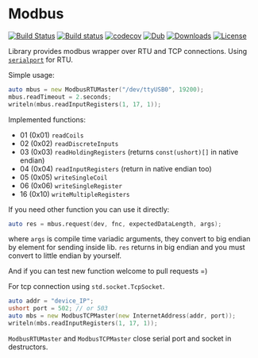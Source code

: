 # Modbus

[![Build Status](https://travis-ci.org/deviator/modbus.svg?branch=master)](https://travis-ci.org/deviator/modbus)
[![Build status](https://ci.appveyor.com/api/projects/status/pv75pbe12ho8ndwd?svg=true)](https://ci.appveyor.com/project/deviator/modbus)
[![codecov](https://codecov.io/gh/deviator/modbus/branch/master/graph/badge.svg)](https://codecov.io/gh/deviator/modbus)
[![Dub](https://img.shields.io/dub/v/modbus.svg)](http://code.dlang.org/packages/modbus)
[![Downloads](https://img.shields.io/dub/dt/modbus.svg)](http://code.dlang.org/packages/modbus)
[![License](https://img.shields.io/dub/l/modbus.svg)](http://code.dlang.org/packages/modbus)

Library provides modbus wrapper over RTU and TCP connections.
Using [`serialport`](https://github.com/deviator/serialport) for RTU.

Simple usage:

```d
auto mbus = new ModbusRTUMaster("/dev/ttyUSB0", 19200);
mbus.readTimeout = 2.seconds;
writeln(mbus.readInputRegisters(1, 17, 1));
```

Implemented functions:

* 01 (0x01) `readCoils`
* 02 (0x02) `readDiscreteInputs`
* 03 (0x03) `readHoldingRegisters` (returns `const(ushort)[]` in native endian)
* 04 (0x04) `readInputRegisters` (return in native endian too)
* 05 (0x05) `writeSingleCoil`
* 06 (0x06) `writeSingleRegister`
* 16 (0x10) `writeMultipleRegisters`

If you need other function you can use it directly:

```d
auto res = mbus.request(dev, fnc, expectedDataLength, args);
```

where `args` is compile time variadic arguments, they convert
to big endian by element for sending inside lib. `res` returns
in big endian and you must convert to little endian by yourself.

And if you can test new function welcome to pull requests =)

For tcp connection using `std.socket.TcpSocket`.

```d
auto addr = "device_IP";
ushort port = 502; // or 503
auto mbs = new ModbusTCPMaster(new InternetAddress(addr, port));
writeln(mbs.readInputRegisters(1, 17, 1));
```

`ModbusRTUMaster` and `ModbusTCPMaster` close serial port and
socket in destructors.